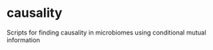 causality
=========

Scripts for finding causality in microbiomes using conditional mutual information
